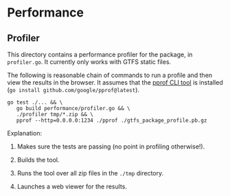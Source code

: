 # Performance

## Profiler

This directory contains a performance profiler for the package, in `profiler.go`.
It currently only works with GTFS static files.

The following is reasonable chain of commands to run a profile and then view the results in the browser.
It assumes that the [pprof CLI tool](https://github.com/google/pprof) is installed (`go install github.com/google/pprof@latest`).

```
go test ./... && \
   go build performance/profiler.go && \
   ./profiler tmp/*.zip && \
   pprof --http=0.0.0.0:1234 ./pprof ./gtfs_package_profile.pb.gz
```

Explanation:

1. Makes sure the tests are passing (no point in profiling otherwise!).

1. Builds the tool.

1. Runs the tool over all zip files in the `./tmp` directory.

1. Launches a web viewer for the results.
